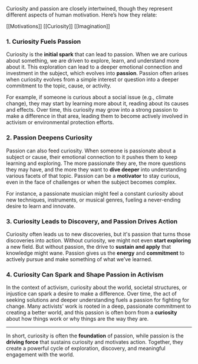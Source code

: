 Curiosity and passion are closely intertwined, though they represent different aspects of human motivation. Here’s how they relate:

[[Motivations]]
[[Curiosity]]
[[Imagination]]



### 1. **Curiosity Fuels Passion**

Curiosity is the **initial spark** that can lead to passion. When we are curious about something, we are driven to explore, learn, and understand more about it. This exploration can lead to a deeper emotional connection and investment in the subject, which evolves into **passion**. Passion often arises when curiosity evolves from a simple interest or question into a deeper commitment to the topic, cause, or activity.

For example, if someone is curious about a social issue (e.g., climate change), they may start by learning more about it, reading about its causes and effects. Over time, this curiosity may grow into a strong passion to make a difference in that area, leading them to become actively involved in activism or environmental protection efforts.

### 2. **Passion Deepens Curiosity**

Passion can also feed curiosity. When someone is passionate about a subject or cause, their emotional connection to it pushes them to keep learning and exploring. The more passionate they are, the more questions they may have, and the more they want to **dive deeper** into understanding various facets of that topic. Passion can be a **motivator** to stay curious, even in the face of challenges or when the subject becomes complex.

For instance, a passionate musician might feel a constant curiosity about new techniques, instruments, or musical genres, fueling a never-ending desire to learn and innovate.

### 3. **Curiosity Leads to Discovery, and Passion Drives Action**

Curiosity often leads us to new discoveries, but it's passion that turns those discoveries into action. Without curiosity, we might not even **start exploring** a new field. But without passion, the drive to **sustain and apply** that knowledge might wane. Passion gives us the **energy** and **commitment** to actively pursue and make something of what we’ve learned.

### 4. **Curiosity Can Spark and Shape Passion in Activism**

In the context of activism, curiosity about the world, societal structures, or injustice can spark a desire to make a difference. Over time, the act of seeking solutions and deeper understanding fuels a passion for fighting for change. Many activists' work is rooted in a deep, passionate commitment to creating a better world, and this passion is often born from a **curiosity** about how things work or why things are the way they are.

---

In short, curiosity is often the **foundation** of passion, while passion is the **driving force** that sustains curiosity and motivates action. Together, they create a powerful cycle of exploration, discovery, and meaningful engagement with the world.